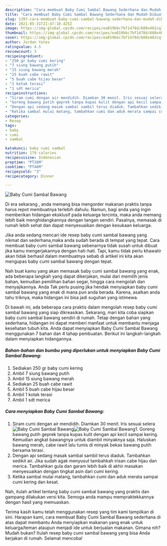 ```yaml
---
description: "Cara membuat Baby Cumi Sambal Bawang Sederhana dan Mudah Dibuat"
title: "Cara membuat Baby Cumi Sambal Bawang Sederhana dan Mudah Dibuat"
slug: 1397-cara-membuat-baby-cumi-sambal-bawang-sederhana-dan-mudah-dibuat
date: 2021-05-31T21:47:10.425Z
image: https://img-global.cpcdn.com/recipes/ea019bbc7bf1478d/680x482cq70/baby-cumi-sambal-bawang-foto-resep-utama.jpg
thumbnail: https://img-global.cpcdn.com/recipes/ea019bbc7bf1478d/680x482cq70/baby-cumi-sambal-bawang-foto-resep-utama.jpg
cover: https://img-global.cpcdn.com/recipes/ea019bbc7bf1478d/680x482cq70/baby-cumi-sambal-bawang-foto-resep-utama.jpg
author: Jordan Yates
ratingvalue: 4.5
reviewcount: 3
recipeingredient:
- "250 gr baby cumi kering"
- "7 siung bawang putih"
- "15 siung bawang merah"
- "25 buah cabe rawit"
- "5 buah cabe hijau besar"
- "1 kotak terasi"
- "1 sdt merica"
recipeinstructions:
- "Siram cumi dengan air mendidih. Diamkan 30 menit. Iris sesuai selera"
- "Goreng bawang putih geprek tanpa kupas kulit dengan api kecil sampai kering. Kemudian angkat bawangnya untuk diambil minyaknya saja. Haluskan bawang merah, cabe rawit lalu tumis di minyak bekas bawang putih bersama terasi."
- "Dengan api sedang masak sambal sambil terus diaduk. Tambahkan sedikit air. Jika sudah agak menyusut tambahkah irisan cabe hijau dan merica. Tambahkan gula dan garam lebih baik di akhir masakan menyesuaikan dengan tingkat asin dari cumi kering."
- "Ketika sambal mulai matang, tambahkan cumi dan aduk merata sampai cumi kering dan kesat."
categories:
- Resep
tags:
- baby
- cumi
- sambal

katakunci: baby cumi sambal 
nutrition: 179 calories
recipecuisine: Indonesian
preptime: "PT26M"
cooktime: "PT46M"
recipeyield: "3"
recipecategory: Dinner

---
```



![Baby Cumi Sambal Bawang](https://img-global.cpcdn.com/recipes/ea019bbc7bf1478d/680x482cq70/baby-cumi-sambal-bawang-foto-resep-utama.jpg)

Di era  sekarang , anda memang bisa mengorder makanan praktis tanpa harus repot membuatnya terlebih dahulu. Namun, bagi anda yang ingin memberikan hidangan eksklusif pada keluarga tercinta, maka anda memang lebih baik menghidangkannya dengan tangan sendiri. Pasalnya, memasak di rumah lebih sehat dan dapat menyesuaikan dengan kesukaan keluarga.

Jika anda sedang mencari ide resep baby cumi sambal bawang yang nikmat dan sederhana,maka anda sudah berada di tempat yang tepat. Cara membuat baby cumi sambal bawang  sebenarnya tidak susah untuk dibuat jika kamu mengerjakannya dengan hati-hati. Tapi, kamu tidak perlu khawatir akan tidak berhasil dalam membuatnya 
sebab di artikel ini kita akan mengupas baby cumi sambal bawang dengan tepat.  



Nah buat kamu yang akan memasak baby cumi sambal bawang yang enak, ada beberapa langkah yang dapat dikerjakan, mulai dari memilih jenis bahan, kemudian pemilihan bahan segar, hingga cara mengolah dan menyajikannya. Anda Tak perlu pusing jika hendak menyiapkan baby cumi sambal bawang yang enak di mana pun anda berada. Karena, asalkan anda  tahu triknya, maka hidangan ini bisa jadi suguhan yang istimewa.

Di bawah ini, ada beberapa cara praktis  dalam mengolah resep baby cumi sambal bawang yang siap dikreasikan. Sekarang, mari kita coba siapkan baby cumi sambal bawang sendiri di rumah. Tetap dengan bahan yang sederhana, hidangan ini dapat memberi manfaat untuk membantu menjaga kesehatan tubuh kita. Anda dapat menyiapkan Baby Cumi Sambal Bawang menggunakan 7 bahan dan 4 tahap pembuatan. Berikut ini langkah-langkah dalam menyiapkan hidangannya.

<!--inarticleads1-->

##### Bahan-bahan dan bumbu yang diperlukan untuk menyiapkan Baby Cumi Sambal Bawang:

1. Sediakan 250 gr baby cumi kering
1. Ambil 7 siung bawang putih
1. Ambil 15 siung bawang merah
1. Sediakan 25 buah cabe rawit
1. Ambil 5 buah cabe hijau besar
1. Ambil 1 kotak terasi
1. Ambil 1 sdt merica




<!--inarticleads2-->

##### Cara menyiapkan Baby Cumi Sambal Bawang:

1. Siram cumi dengan air mendidih. Diamkan 30 menit. Iris sesuai selera
<img src="https://img-global.cpcdn.com/steps/667459c391a97472/160x128cq70/baby-cumi-sambal-bawang-langkah-memasak-1-foto.jpg" alt="Baby Cumi Sambal Bawang"><img src="https://img-global.cpcdn.com/steps/f2dc56fc48e9e29d/160x128cq70/baby-cumi-sambal-bawang-langkah-memasak-1-foto.jpg" alt="Baby Cumi Sambal Bawang">1. Goreng bawang putih geprek tanpa kupas kulit dengan api kecil sampai kering. Kemudian angkat bawangnya untuk diambil minyaknya saja. Haluskan bawang merah, cabe rawit lalu tumis di minyak bekas bawang putih bersama terasi.
1. Dengan api sedang masak sambal sambil terus diaduk. Tambahkan sedikit air. Jika sudah agak menyusut tambahkah irisan cabe hijau dan merica. Tambahkan gula dan garam lebih baik di akhir masakan menyesuaikan dengan tingkat asin dari cumi kering.
1. Ketika sambal mulai matang, tambahkan cumi dan aduk merata sampai cumi kering dan kesat.




Nah, itulah artikel tentang  baby cumi sambal bawang  yang praktis dan gampang dilakukan versi kita. Semoga anda mampu mempraktekkannya dengan hasil yang memuaskan. 

Terima kasih kamu telah menggunakan resep yang tim kami tampilkan di sini. Harapan kami, cara membuat  Baby Cumi Sambal Bawang sederhana di atas dapat membantu Anda menyiapkan makanan yang enak untuk keluarga/teman ataupun menjadi ide untuk berjualan makanan. Gimana nih? Mudah bukan? Itulah resep baby cumi sambal bawang yang bisa Anda kerjakan di rumah. Selamat mencoba!

